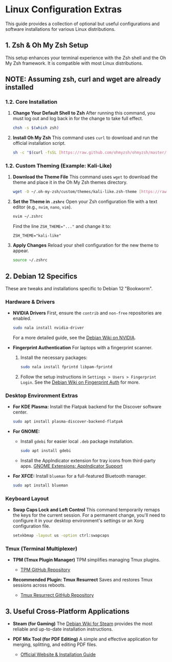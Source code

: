 # Linux Configuration Extras

This guide provides a collection of optional but useful configurations and software installations for various Linux distributions.

## 1. Zsh & Oh My Zsh Setup

This setup enhances your terminal experience with the Zsh shell and the Oh My Zsh framework. It is compatible with most Linux distributions.

## NOTE: Assuming zsh, curl and wget are already installed

### 1.2. Core Installation

1.  **Change Your Default Shell to Zsh**
    After running this command, you must log out and log back in for the change to take full effect.
    ```bash
    chsh -s $(which zsh)
    ```

2.  **Install Oh My Zsh**
    This command uses `curl` to download and run the official installation script.
    ```bash
    sh -c "$(curl -fsSL [https://raw.github.com/ohmyzsh/ohmyzsh/master/tools/install.sh](https://raw.github.com/ohmyzsh/ohmyzsh/master/tools/install.sh))"
    ```

### 1.2. Custom Theming (Example: Kali-Like)

1.  **Download the Theme File**
    This command uses `wget` to download the theme and place it in the Oh My Zsh themes directory.
    ```bash
    wget -O ~/.oh-my-zsh/custom/themes/kali-like.zsh-theme [https://raw.githubusercontent.com/clamy54/kali-like-zsh-theme/master/kali-like.zsh-theme](https://raw.githubusercontent.com/clamy54/kali-like-zsh-theme/master/kali-like.zsh-theme)
    ```

2.  **Set the Theme in `.zshrc`**
    Open your Zsh configuration file with a text editor (e.g., `nvim`, `nano`, `vim`).
    ```bash
    nvim ~/.zshrc
    ```
    Find the line `ZSH_THEME="..."` and change it to:
    ```
    ZSH_THEME="kali-like"
    ```

3.  **Apply Changes**
    Reload your shell configuration for the new theme to appear.
    ```bash
    source ~/.zshrc
    ```

## 2. Debian 12 Specifics

These are tweaks and installations specific to Debian 12 "Bookworm".

### Hardware & Drivers

* **NVIDIA Drivers**
    First, ensure the `contrib` and `non-free` repositories are enabled.
    ```bash
    sudo nala install nvidia-driver
    ```
    For a more detailed guide, see the [Debian Wiki on NVIDIA](https://wiki.debian.org/NvidiaGraphicsDrivers).

* **Fingerprint Authentication**
    For laptops with a fingerprint scanner.
    1.  Install the necessary packages:
        ```bash
        sudo nala install fprintd libpam-fprintd
        ```
    2.  Follow the setup instructions in `Settings > Users > Fingerprint Login`. See the [Debian Wiki on Fingerprint Auth](https://wiki.debian.org/SecurityManagement/fingerprint%20authentication) for more.

### Desktop Environment Extras

* **For KDE Plasma:**
    Install the Flatpak backend for the Discover software center.
    ```bash
    sudo apt install plasma-discover-backend-flatpak
    ```

* **For GNOME:**
    * Install `gdebi` for easier local `.deb` package installation.
        ```bash
        sudo apt install gdebi
        ```
    * Install the AppIndicator extension for tray icons from third-party apps.
        [GNOME Extensions: AppIndicator Support](https://extensions.gnome.org/extension/615/appindicator-support/)

* **For XFCE:**
    Install `blueman` for a full-featured Bluetooth manager.
    ```bash
    sudo apt install blueman
    ```

### Keyboard Layout

* **Swap Caps Lock and Left Control**
    This command temporarily remaps the keys for the current session. For a permanent change, you'll need to configure it in your desktop environment's settings or an Xorg configuration file.
    ```bash
    setxkbmap -layout us -option ctrl:swapcaps
    ```

### Tmux (Terminal Multiplexer)

* **TPM (Tmux Plugin Manager)**
    TPM simplifies managing Tmux plugins.
    * [TPM GitHub Repository](https://github.com/tmux-plugins/tpm)

* **Recommended Plugin: Tmux Resurrect**
    Saves and restores Tmux sessions across reboots.
    * [Tmux Resurrect GitHub Repository](https://github.com/tmux-plugins/tmux-resurrect)

## 3. Useful Cross-Platform Applications

* **Steam (for Gaming)**
    The [Debian Wiki for Steam](https://wiki.debian.org/Steam) provides the most reliable and up-to-date installation instructions.

* **PDF Mix Tool (for PDF Editing)**
    A simple and effective application for merging, splitting, and editing PDF files.
    * [Official Website & Installation Guide](https://scarpetta.eu/pdfmixtool/#installation)
